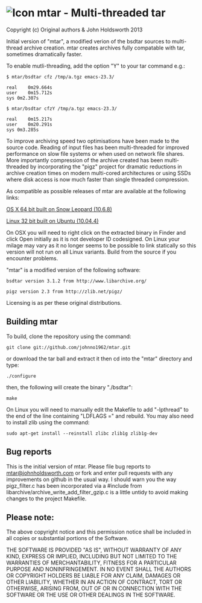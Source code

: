 # ![Icon](http://injectionforxcode.johnholdsworth.com/mtar.png) mtar - Multi-threaded tar

Copyright (c) Original authors & John Holdsworth 2013

Initial version of "mtar", a modified verion of the bsdtar sources to multi-thread archive creation.
mtar creates archives fully compatable with tar, sometimes dramatically faster.

To enable mutli-threading, add the option "Y" to your tar command e.g.:

    $ mtar/bsdtar cfz /tmp/a.tgz emacs-23.3/

    real	0m29.664s
    user	0m15.712s
    sys	0m2.307s

    $ mtar/bsdtar cfzY /tmp/a.tgz emacs-23.3/

    real	0m15.217s
    user	0m20.291s
    sys	0m3.285s

To improve archiving speed two optimisations have been made to the source code. Reading
of input files has been multi-threaded for improved performance on slow file systems or
when used on network file shares. More importantly compression of the archive created
has been multi-threaded by incorporating the "pigz" project for dramatic reductions 
in archive creation times on modern multi-cored architectures or using SSDs where
disk access is now much faster than single threaded compression. 

As compatible as possible releases of mtar are available at the following links:

[OS X 64 bit built on Snow Leopard (10.6.8)](http://johnholdsworth.com/injectionforxcode/mtar_osx6_1.0.tgz)

[Linux 32 bit built on Ubuntu (10.04.4)](http://johnholdsworth.com/injectionforxcode/mtar_u10_1.0.tgz)

On OSX you will need to right click on the extracted binary in Finder and click Open initially as it is
not developer ID codesigned. On Linux your milage may vary as it no longer seems to be possible to link 
statically so this version will not run on all Linux variants. Build from the source if you encounter problems.

"mtar" is a modified version of the following software:

    bsdtar version 3.1.2 from http://www.libarchive.org/

    pigz version 2.3 from http://zlib.net/pigz/

Licensing is as per these original distributions.

## Building mtar

To build, clone the repository using the command:

    git clone git://github.com/johnno1962/mtar.git

or download the tar ball and extract it then cd into the "mtar" directory and type:

    ./configure
    
then, the following will create the binary "./bsdtar":

    make

On Linux you will need to manually edit the Makefile to add "-lpthread" to the end of
the line containing "LDFLAGS =" and rebuild. You may also need to install zlib
using the command:

    sudo apt-get install --reinstall zlibc zlib1g zlib1g-dev

## Bug reports

This is the initial version of mtar. Please file bug reports to [mtar@johnholdsworth.com](mailto:mtar@johnholdsworth.com)
or fork and enter pull requests with any improvements on github in the usual way.
I should warn you the way pigz_filter.c has been incorporated via a #include from
libarchive/archive_write_add_filter_gzip.c
is a little untidy to avoid making changes to the project Makefile.

## Please note:

The above copyright notice and this permission notice shall be
included in all copies or substantial portions of the Software.

THE SOFTWARE IS PROVIDED "AS IS", WITHOUT WARRANTY OF ANY KIND,
EXPRESS OR IMPLIED, INCLUDING BUT NOT LIMITED TO THE WARRANTIES OF
MERCHANTABILITY, FITNESS FOR A PARTICULAR PURPOSE AND
NONINFRINGEMENT. IN NO EVENT SHALL THE AUTHORS OR COPYRIGHT HOLDERS BE
LIABLE FOR ANY CLAIM, DAMAGES OR OTHER LIABILITY, WHETHER IN AN ACTION
OF CONTRACT, TORT OR OTHERWISE, ARISING FROM, OUT OF OR IN CONNECTION
WITH THE SOFTWARE OR THE USE OR OTHER DEALINGS IN THE SOFTWARE.

